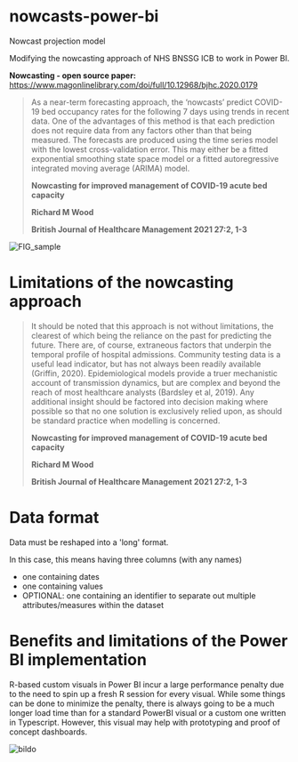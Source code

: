 # nowcasts-power-bi
Nowcast projection model 

Modifying the nowcasting approach of NHS BNSSG ICB to work in Power BI. 

**Nowcasting - open source paper:** https://www.magonlinelibrary.com/doi/full/10.12968/bjhc.2020.0179

> As a near-term forecasting approach, the ‘nowcasts’ predict COVID-19 bed occupancy rates for the following 7 days using trends in recent data. One of the advantages of this method is that each prediction does not require data from any factors other than that being measured. The forecasts are produced using the time series model with the lowest cross-validation error. This may either be a fitted exponential smoothing state space model or a fitted autoregressive integrated moving average (ARIMA) model.
>
> **Nowcasting for improved management of COVID-19 acute bed capacity**
>
>**Richard M Wood**
>
>**British Journal of Healthcare Management 2021 27:2, 1-3**

![FIG_sample](https://github.com/Bergam0t/nowcasts-power-bi/assets/29951987/7a4fc619-9439-4f1c-a8b0-6b76b3a253c2)



# Limitations of the nowcasting approach

> It should be noted that this approach is not without limitations, the clearest of which being the reliance on the past for predicting the future. There are, of course, extraneous factors that underpin the temporal profile of hospital admissions. Community testing data is a useful lead indicator, but has not always been readily available (Griffin, 2020). Epidemiological models provide a truer mechanistic account of transmission dynamics, but are complex and beyond the reach of most healthcare analysts (Bardsley et al, 2019). Any additional insight should be factored into decision making where possible so that no one solution is exclusively relied upon, as should be standard practice when modelling is concerned.
>
> **Nowcasting for improved management of COVID-19 acute bed capacity**
>
>**Richard M Wood**
>
>**British Journal of Healthcare Management 2021 27:2, 1-3**

# Data format

Data must be reshaped into a 'long' format. 

In this case, this means having three columns (with any names)

- one containing dates
- one containing values
- OPTIONAL: one containing an identifier to separate out multiple attributes/measures within the dataset

# Benefits and limitations of the Power BI implementation

R-based custom visuals in Power BI incur a large performance penalty due to the need to spin up a fresh R session for every visual. While some things can be done to minimize the penalty, there is always going to be a much longer load time than for a standard PowerBI visual or a custom one written in Typescript. However, this visual may help with prototyping and proof of concept dashboards.   

![bildo](https://github.com/Bergam0t/nowcasts-power-bi/assets/29951987/2f46f6af-a940-43ae-a5cb-cd8cb6eaf8a7)

 
